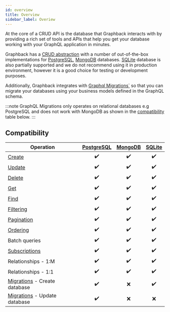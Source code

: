 ```yaml
---
id: overview
title: Overview
sidebar_label: Overiew 
---
```


At the core of a CRUD API is the database that Graphback interacts with by providing a rich set of tools and APIs that help you get your database working with your GraphQL application in minutes.

Graphback has a [CRUD abstraction](../crud/overview) with a number of out-of-the-box implementations for [PostgreSQL](postgres.md), [MongoDB](mongodb.md) databases. [SQLite](sqlite.md) database is also partially supported and we do not recommend using it in production environment, however it is a good choice for testing or development purposes.

Additionally, Graphback integrates with [Graphql Migrations`](../graphql-migrations/intro.md) so that you can migrate your databases using your business models defined in the GraphQL schema. 

:::note
GraphQL Migrations only operates on relational databases e.g PostgreSQL and does not work with MongoDB as shown in the [compatibility](#compatibility) table below.
:::

## Compatibility

| Operation | [PostgreSQL](postgres.md) | [MongoDB](mongodb.md) | [SQLite](sqlite.md) |
| ------------- |:--:|:-----:|:-----:|
| [Create](../crud/mutations#create)        | ✔️ | ✔️     | ✔️     |
| [Update](../crud/mutations#update) | ✔️ | ✔️ | ✔️ |
| [Delete](../crud/mutations#delete) | ✔️ | ✔️ | ✔️ |
| [Get](../crud/queries#get) | ✔️ | ✔️ | ✔️ |
| [Find](../crud/queries#find) | ✔️ | ✔️ | ✔️ |
| [Filtering](../crud/queries#filtering) | ✔️ | ✔️ | ✔️ |
| [Pagination](../crud/queries#pagination) | ✔️ | ✔️ | ✔️ |
| [Ordering](../crud/queries#ordering) | ✔️ | ✔️ | ✔️ |
| Batch queries | ✔️ | ✔️ | ✔️ |
| [Subscriptions](../crud/subscriptions.md) | ✔️ | ✔️ | ✔️ |
| Relationships - 1:M | ✔️ | ✔️ | ✔️ |
| Relationships - 1:1 | ✔️ | ✔️ | ✔️ |
| [Migrations](../graphql-migrations/intro.md) - Create database | ✔️ | ❌ | ✔️ |
| [Migrations](../graphql-migrations/intro.md) - Update database | ✔️ | ❌ | ❌ |
